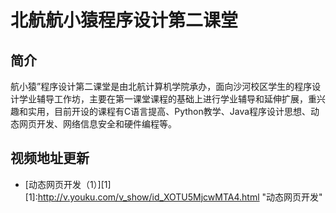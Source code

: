 北航航小猿程序设计第二课堂
======
## 简介
航小猿”程序设计第二课堂是由北航计算机学院承办，面向沙河校区学生的程序设计学业辅导工作坊，主要在第一课堂课程的基础上进行学业辅导和延伸扩展，重兴趣和实用，目前开设的课程有C语言提高、Python教学、Java程序设计思想、动态网页开发、网络信息安全和硬件编程等。

## 视频地址更新
- [动态网页开发（1）][1]
[1]:http://v.youku.com/v_show/id_XOTU5MjcwMTA4.html "动态网页开发"
